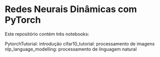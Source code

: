 # Redes Neurais Dinâmicas com PyTorch

Este repositório contém três notebooks:

PytorchTutorial: introdução 
cifar10_tutorial: processamento de imagens
nlp_language_modelling: processamento de linguagem natural


